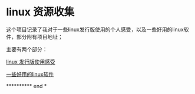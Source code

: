 # linux 资源收集

这个项目记录了我对于一些linux发行版使用的个人感受，以及一些好用的linux软件，部分附有项目地址；

主要有两个部分：

[linux 发行版使用感受](./linux_version.md)

[一些好用的linux软件](./linux_software.md)


********** end *

